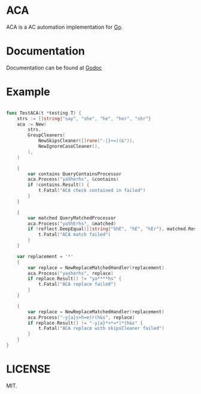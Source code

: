 # ACA
ACA is a AC automation implementation for [Go](https://golang.org). 

# Documentation
Documentation can be found at [Godoc](https://godoc.org/github.com/cosiner/aca)

# Example
```Go

func TestACA(t *testing.T) {
	strs := []string{"say", "she", "he", "her", "shr"}
	aca := New(
		strs,
		GroupCleaners(
			NewSkipsCleaner([]rune("-|}+=)(&")),
			NewIgnoreCaseCleaner(),
		),
	)

	{
		var contains QueryContainsProcessor
		aca.Process("yaSherhs", &contains)
		if !contains.Result() {
			t.Fatal("ACA check contained in failed")
		}
	}

	{
		var matched QueryMatchedProcessor
		aca.Process("yaShErhs", &matched)
		if !reflect.DeepEqual([]string{"ShE", "hE", "hEr"}, matched.Result()) {
			t.Fatal("ACA match failed")
		}
	}

	var replacement = '*'
	{
		var replace = NewReplaceMatchedHandler(replacement)
		aca.Process("yasherhs", replace)
		if replace.Result() != "ya****hs" {
			t.Fatal("ACA replace failed")
		}
	}

	{
		var replace = NewReplaceMatchedHandler(replacement)
		aca.Process("-y|a}s+h=e)r(h&s", replace)
		if replace.Result() != "-y|a}*+*=*)*(h&s" {
			t.Fatal("ACA replace with skipsCleaner failed")
		}
	}
}
```

# LICENSE
MIT.
